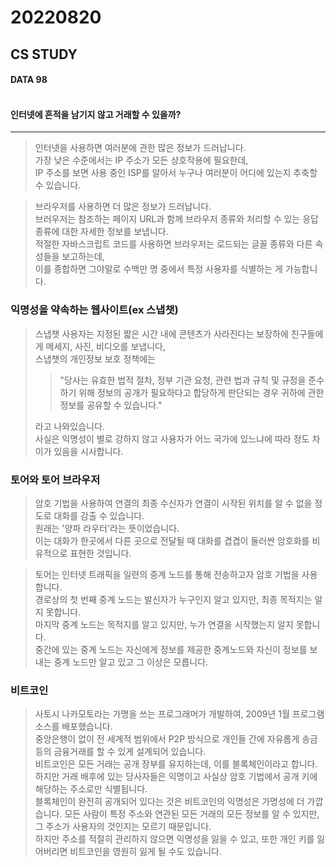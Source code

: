 # 20220820

## CS STUDY
#### DATA 98<br></br>
#### 인터넷에 흔적을 남기지 않고 거래할 수 있을까?

-----


> 인터넷을 사용하면 여러분에 관한 많은 정보가 드러납니다.   
> 가장 낮은 수준에서는 IP 주소가 모든 상호작용에 필요한데,   
> IP 주소를 보면 사용 중인 ISP를 알아서 누구나 여러분이 어디에 있는지 추축할 수 있습니다.

> 브라우저를 사용하면 더 많은 정보가 드러납니다.   
> 브러우저는 참조하는 페이지 URL과 함께 브라우저 종류와 처리할 수 있는 응답 종류에 대한 자세한 정보를 보냅니다.   
> 적절한 자바스크립트 코드를 사용하면 브라우저는 로드되는 글꼴 종류와 다른 속성들을 보고하는데,   
> 이를 종합하면 그야말로 수백만 명 중에서 특정 사용자를 식별하는 게 가능합니다.   

### 익명성을 약속하는 웹사이트(ex 스냅챗)
> 스냅챗 사용자는 지정된 짧은 시간 내에 콘텐츠가 사라진다는 보장하에 친구들에게 메세지, 사진, 비디오를 보냅니다,   
> 스냅챗의 개인정보 보호 정책에는
>>"당사는 유효한 법적 절차, 정부 기관 요청, 관련 법과 규칙 및 규정을 준수하기 위해 정보의 공개가 필요하다고 합당하게 판단되는 경우 귀하에 관한 정보를 공유할 수 있습니다."   
>
> 라고 나와있습니다.   
> 사실은 익명성이 별로 강하지 않고 사용자가 어느 국가에 있느냐에 따라 정도 차이가 있음을 시사합니다.

### 토어와 토어 브라우저
> 암호 기법을 사용하여 연결의 최종 수신자가 연결이 시작된 위치를 알 수 없을 정도로 대화를 감출 수 있습니다.   
> 원래는 '양파 라우터'라는 뜻이었습니다.   
> 이는 대화가 한곳에서 다른 곳으로 전달될 때 대화를 겹겹이 둘러싼 암호화를 비유적으로 표현한 것입니다.

> 토어는 인터넷 트래픽을 일련의 중계 노드를 통해 전송하고자 암호 기법을 사용합니다.   
> 경로상의 첫 번째 중계 노드는 발신자가 누구인지 알고 있지만, 최종 목적지는 알지 못합니다.   
> 마지막 중계 노드는 목적지를 알고 있지만, 누가 연결을 시작했는지 알지 못합니다.   
> 중간에 있는 중계 노드는 자신에게 정보를 제공한 중계노드와 자신이 정보를 보내는 중계 노드만 알고 있고 그 이상은 모릅니다.

### 비트코인
> 사토시 나카모토라는 가명을 쓰는 프로그래머가 개발하여, 2009년 1월 프로그램 소스를 배포했습니다.   
> 중앙은행이 없이 전 세계적 범위에서 P2P 방식으로 개인들 간에 자유롭게 송금 등의 금융거래를 할 수 있게 설계되어 있습니다.   
> 비트코인은 모든 거래는 공개 장부를 유지하는데, 이를 블록체인이라고 합니다.
> 하지만 거래 배후에 있는 당사자들은 익명이고 사실상 암호 기법에서 공개 키에 해당하는 주소로만 식별됩니다.   
> 블록체인이 완전히 공개되어 있다는 것은 비트코인의 익명성은 가명성에 더 가깝습니다.
> 모든 사람이 특정 주소와 연관된 모든 거래의 모든 정보를 알 수 있지만, 그 주소가 사용자의 것인지는 모르기 때문입니다.   
> 하지만 주소를 적절히 관리하지 않으면 익명성을 잃을 수 있고, 또한 개인 키를 잃어버리면 비트코인을 영원히 잃게 될 수도 있습니다.
